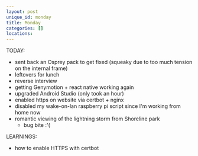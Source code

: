 ```yaml
---
layout: post
unique_id: monday
title: Monday
categories: []
locations: 
---
```


TODAY:
* sent back an Osprey pack to get fixed (squeaky due to too much tension on the internal frame)
* leftovers for lunch
* reverse interview
* getting Genymotion + react native working again
* upgraded Android Studio (only took an hour)
* enabled https on website via certbot + nginx
* disabled my wake-on-lan raspberry pi script since I'm working from home now
* romantic viewing of the lightning storm from Shoreline park
  * bug bite :'(

LEARNINGS:
* how to enable HTTPS with certbot
